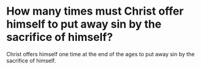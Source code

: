 # How many times must Christ offer himself to put away sin by the sacrifice of himself?

Christ offers himself one time at the end of the ages to put away sin by the sacrifice of himself.

